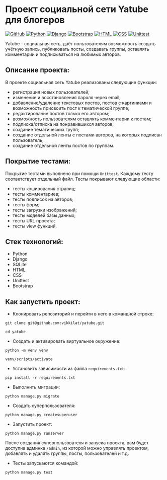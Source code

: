# Проект социальной сети Yatube для блогеров
[![GitHub](https://img.shields.io/badge/-GitHub-464646??style=flat-square&logo=GitHub)](https://github.com/EvgVol)
[![Python](https://img.shields.io/badge/-Python-464646??style=flat-square&logo=Python)](https://www.python.org/)
[![Django](https://img.shields.io/badge/-Django-464646??style=flat-square&logo=Django)](https://www.djangoproject.com/)
[![Bootstrap](https://img.shields.io/badge/-Bootstrap-464646??style=flat-square&logo=Bootstrap)](https://www.getbootstrap.com/)
[![HTML](https://img.shields.io/badge/-HTML-464646??style=flat-square&logo=HTML)]()
[![CSS](https://img.shields.io/badge/-CSS-464646??style=flat-square&logo=CSS)]()
[![Unittest](https://img.shields.io/badge/-Unittest-464646??style=flat-square&logo=Unittest)]()

Yatube - социальная сеть, даёт пользователям возможность создать учётную запись,
публиковать посты, создавать группы, оставлять комментарии и подписываться на
любимых авторов.

## Описание проекта:

В проекте социальная сеть Yatube реализованы следующие функции:

* регистрация новых пользователей;
* изменение и восстановления пароля через email;
* добавление/удаление текстовых постов, постов с картинками и возможность
присвоить пост к тематической группе;
* редактирование постов только его автором;
* возможность пользователям оставлять комментарии к постам;
* подписка/отписка на понравившихся авторов;
* создание тематических групп;
* создание отдельной ленты с постами авторов, на которых подписан пользователь;
* создание отдельной ленты постов по группам.

## Покрытие тестами:

Покрытие тестами выполнено при помощи ```Unittest```. Каждому тесту соответствует
отдельный файл. Тесты покрывают следующие области:
* тесты кэширования страниц;
* тесты комментариев;
* тесты подписок на авторов;
* тесты форм;
* тесты загрузки изображений;
* тесты моделей базы данных;
* тесты URL проекта;
* тесты view функций.

## Стек технологий:

*   Python
*   Django
*   SQLite
*   HTML
*   CSS
*   Unittest
*   Bootstrap

## Как запустить проект:

* Клонировать репозиторий и перейти в него в командной строке:

```
git clone git@github.com:vikkilat/yatube.git
```

```
cd yatube
```

* Cоздать и активировать виртуальное окружение:

```
python -m venv venv
```

```
venv/scripts/activate
```

* Установить зависимости из файла ```requirements.txt```:

```
pip install -r requirements.txt
```

* Выполнить миграции:

```
python manage.py migrate
```

* Создать суперпользователя:
```
python manage.py createsuperuser
```
* Запустить проект:

```
python manage.py runserver
```
После создания суперпользователя и запуска проекта, вам будет доступна админка
```/admin```, из которой можно управлять проектом, добавлять и удалять группы, посты,
пользователей и т.д.

* Тесты запускаются командой:
```
python manage.py test
```
